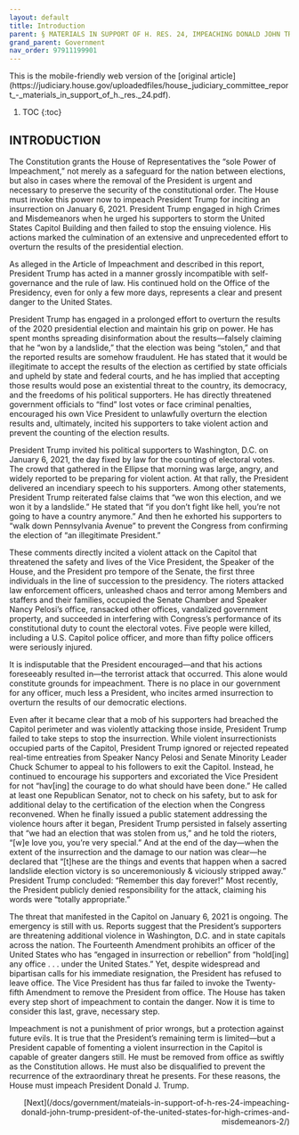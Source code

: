 ```yaml
---
layout: default
title: Introduction
parent: § MATERIALS IN SUPPORT OF H. RES. 24, IMPEACHING DONALD JOHN TRUMP, PRESIDENT OF THE UNITED STATES, FOR HIGH CRIMES AND MISDEMEANORS 
grand_parent: Government 
nav_order: 97911199901  
---
```

<style>
.dont-break-out {
  /* These are technically the same, but use both */
  overflow-wrap: break-word;
  word-wrap: break-word;

  -ms-word-break: break-all;
  /* This is the dangerous one in WebKit, as it breaks things wherever */
  word-break: break-all;
  /* Instead use this non-standard one: */
  word-break: break-word;
}
</style>

<div class="dont-break-out" markdown="1">
This is the mobile-friendly web version of the [original article](https://judiciary.house.gov/uploadedfiles/house_judiciary_committee_report_-_materials_in_support_of_h._res._24.pdf).

1. TOC
{:toc}

## INTRODUCTION
The Constitution grants the House of Representatives the “sole Power of Impeachment,” not merely as a safeguard for the nation between elections, but also in cases where the removal of the President is urgent and necessary to preserve the security of the constitutional order. The House must invoke this power now to impeach President Trump for inciting an insurrection on January 6, 2021. President Trump engaged in high Crimes and Misdemeanors when he urged his supporters to storm the United States Capitol Building and then failed to stop the ensuing violence. His actions marked the culmination of an extensive and unprecedented effort to overturn the results of the presidential election.

As alleged in the Article of Impeachment and described in this report, President Trump has acted in a manner grossly incompatible with self-governance and the rule of law. His continued hold on the Office of the Presidency, even for only a few more days, represents a clear and present danger to the United States.

President Trump has engaged in a prolonged effort to overturn the results of the 2020 presidential election and maintain his grip on power. He has spent months spreading disinformation about the results—falsely claiming that he “won by a landslide,” that the election was being “stolen,” and that the reported results are somehow fraudulent. He has stated that it would be illegitimate to accept the results of the election as certified by state officials and upheld by state and federal courts, and he has implied that accepting those results would pose an existential threat to the country, its democracy, and the freedoms of his political supporters. He has directly threatened government officials to “find” lost votes or face criminal penalties, encouraged his own Vice President to unlawfully overturn the election results and, ultimately, incited his supporters to take violent action and prevent the counting of the election results.

President Trump invited his political supporters to Washington, D.C. on January 6, 2021, the day fixed by law for the counting of electoral votes. The crowd that gathered in the Ellipse that morning was large, angry, and widely reported to be preparing for violent action. At that rally, the President delivered an incendiary speech to his supporters. Among other statements, President Trump reiterated false claims that “we won this election, and we won it by a landslide.” He stated that “if you don’t fight like hell, you’re not going to have a country anymore.” And then he exhorted his supporters to “walk down Pennsylvania Avenue” to prevent the Congress from confirming the election of “an illegitimate President.”

These comments directly incited a violent attack on the Capitol that threatened the safety and lives of the Vice President, the Speaker of the House, and the President pro tempore of the Senate, the first three individuals in the line of succession to the presidency. The rioters attacked law enforcement officers, unleashed chaos and terror among Members and staffers and their families, occupied the Senate Chamber and Speaker Nancy Pelosi’s office, ransacked other offices, vandalized government property, and succeeded in interfering with Congress’s performance of its constitutional duty to count the electoral votes. Five people were killed, including a U.S. Capitol police officer, and more than fifty police officers were seriously injured.

It is indisputable that the President encouraged—and that his actions foreseeably resulted in—the terrorist attack that occurred. This alone would constitute grounds for impeachment. There is no place in our government for any officer, much less a President, who incites armed insurrection to overturn the results of our democratic elections.

Even after it became clear that a mob of his supporters had breached the Capitol perimeter and was violently attacking those inside, President Trump failed to take steps to stop the insurrection. While violent insurrectionists occupied parts of the Capitol, President Trump ignored or rejected repeated real-time entreaties from Speaker Nancy Pelosi and Senate Minority Leader Chuck Schumer to appeal to his followers to exit the Capitol. Instead, he continued to encourage his supporters and excoriated the Vice President for not “hav[ing] the courage to do what should have been done.” He called at least one Republican Senator, not to check on his safety, but to ask for additional delay to the certification of the election when the Congress reconvened. When he finally issued a public statement addressing the violence hours after it began, President Trump persisted in falsely asserting that “we had an election that was stolen from us,” and he told the rioters, “[w]e love you, you’re very special.” And at the end of the day—when the extent of the insurrection and the damage to our nation was clear—he declared that “[t]hese are the things and events that happen when a sacred landslide election victory is so unceremoniously & viciously stripped away.” President Trump concluded: “Remember this day forever!” Most recently, the President publicly denied responsibility for the attack, claiming his words were “totally appropriate.”

The threat that manifested in the Capitol on January 6, 2021 is ongoing. The emergency is still with us. Reports suggest that the President’s supporters are threatening additional violence in Washington, D.C. and in state capitals across the nation. The Fourteenth Amendment prohibits an officer of the United States who has “engaged in insurrection or rebellion” from “hold[ing] any office . . . under the United States.” Yet, despite widespread and bipartisan calls for his immediate resignation, the President has refused to leave office. The Vice President has thus far failed to invoke the Twenty-fifth Amendment to remove the President from office. The House has taken every step short of impeachment to contain the danger. Now it is time to consider this last, grave, necessary step.

Impeachment is not a punishment of prior wrongs, but a protection against future evils. It is true that the President’s remaining term is limited—but a President capable of fomenting a violent insurrection in the Capitol is capable of greater dangers still. He must be removed from office as swiftly as the Constitution allows. He must also be disqualified to prevent the recurrence of the extraordinary threat he presents. For these reasons, the House must impeach President Donald J. Trump.

<div style='text-align:right' markdown="1">
[Next](/docs/government/mateials-in-support-of-h-res-24-impeaching-donald-john-trump-president-of-the-united-states-for-high-crimes-and-misdemeanors-2/)
</div>
</div>
